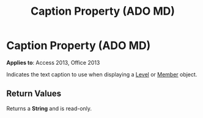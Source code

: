 ﻿---
title: Caption Property (ADO MD)
TOCTitle: Caption Property (ADO MD)
ms:assetid: c93aaeda-2733-ade8-befe-beba25503152
ms:mtpsurl: https://msdn.microsoft.com/library/JJ249980(v=office.15)
ms:contentKeyID: 48547675
ms.date: 09/18/2015
mtps_version: v=office.15
---

# Caption Property (ADO MD)


**Applies to**: Access 2013, Office 2013

Indicates the text caption to use when displaying a [Level](level-object-ado-md.md) or [Member](member-object-ado-md.md) object.

## Return Values

Returns a **String** and is read-only.

